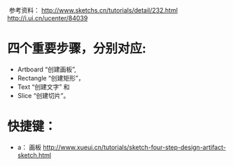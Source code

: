 
 参考资料：
http://www.sketchs.cn/tutorials/detail/232.html
http://i.ui.cn/ucenter/84039

# 四个重要步骤，分别对应:
- Artboard “创建画板”, 
- Rectangle “创建矩形”，
- Text “创建文字” 和 
- Slice “创建切片”。

# 快捷键：
+ a： 画板
http://www.xueui.cn/tutorials/sketch-four-step-design-artifact-sketch.html
